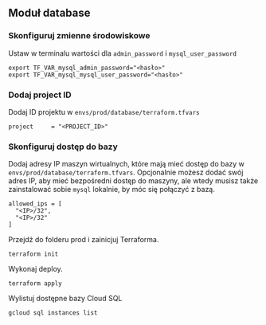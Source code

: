 ## Moduł database

### Skonfiguruj zmienne środowiskowe

Ustaw w terminalu wartości dla `admin_password` i `mysql_user_password`

```
export TF_VAR_mysql_admin_password="<hasło>"
export TF_VAR_mysql_mysql_user_password="<hasło>"
```

### Dodaj project ID

Dodaj ID projektu w `envs/prod/database/terraform.tfvars`

```
project     = "<PROJECT_ID>"
```

### Skonfiguruj dostęp do bazy

Dodaj adresy IP maszyn wirtualnych, które mają mieć dostęp do bazy w `envs/prod/database/terraform.tfvars`. Opcjonalnie możesz dodać swój adres IP, aby mieć bezpośredni dostęp do maszyny, ale wtedy musisz także zainstalować sobie `mysql` lokalnie, by móc się połączyć z bazą.

```
allowed_ips = [
  "<IP>/32",
  "<IP>/32"
]
```

Przejdź do folderu prod i zainicjuj Terraforma.
    
```
terraform init
```
    
Wykonaj deploy.
    
```
terraform apply
```
    
Wylistuj dostępne bazy Cloud SQL
    
```
gcloud sql instances list
```
